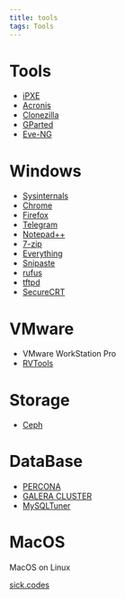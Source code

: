 ```yaml
---
title: tools
tags: Tools
---
```


<!--more-->

# Tools
- [iPXE](ipxe.org)
- [Acronis](https://www.acronis.com/en-us/articles/usb-boot/)
- [Clonezilla](https://clonezilla.org/)
- [GParted](https://gparted.org/)
- [Eve-NG](https://www.eve-ng.net/index.php/download/)

# Windows
- [Sysinternals](http://www.sysinternals.com/)
- [Chrome](https://www.google.com/chrome/)
- [Firefox](https://www.mozilla.org/en-US/firefox/)
- [Telegram](https://telegram.org/)
- [Notepad++](https://notepad-plus-plus.org/downloads/)
- [7-zip](https://www.7-zip.org/)
- [Everything](https://www.voidtools.com/downloads/)
- [Snipaste](https://www.snipaste.com/)
- [rufus](https://rufus.ie/)
- [tftpd](http://tftpd32.jounin.net/tftpd32_download.html)
- [SecureCRT](https://www.vandyke.com/products/securecrt/)

# VMware
- VMware WorkStation Pro
- [RVTools](https://www.robware.net/rvtools/)

# Storage
- [Ceph](ceph.io)

# DataBase
- [PERCONA](https://www.percona.com/)
- [GALERA CLUSTER](https://galeracluster.com/)
- [MySQLTuner](https://github.com/major/MySQLTuner-perl)


# MacOS 
MacOS on Linux

[sick.codes](https://sick.codes/how-to-install-macos-virtual-machine-on-linux-arch-manjaro-catalina-mojave-or-high-sierra-xcode-working/)